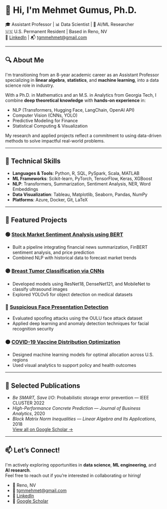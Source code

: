 # 👋 Hi, I'm Mehmet Gumus, Ph.D.

🎓 Assistant Professor | 📊 Data Scientist | 🧠 AI/ML Researcher  
🇺🇸 U.S. Permanent Resident | Based in Reno, NV  
🔗 [LinkedIn](https://linkedin.com/in/mehmet-gumus) | 📬 tgmmehmet@gmail.com

---

## 🔍 About Me

I'm transitioning from an 8-year academic career as an Assistant Professor specializing in **linear algebra**, **statistics**, and **machine learning**, into a data science role in industry.

With a Ph.D. in Mathematics and an M.S. in Analytics from Georgia Tech, I combine **deep theoretical knowledge** with **hands-on experience** in:

- NLP (Transformers, Hugging Face, LangChain, OpenAI API)
- Computer Vision (CNNs, YOLO)
- Predictive Modeling for Finance
- Statistical Computing & Visualization

My research and applied projects reflect a commitment to using data-driven methods to solve impactful real-world problems.

---

## 🧠 Technical Skills

- **Languages & Tools**: Python, R, SQL, PySpark, Scala, MATLAB  
- **ML Frameworks**: Scikit-learn, PyTorch, TensorFlow, Keras, XGBoost  
- **NLP**: Transformers, Summarization, Sentiment Analysis, NER, Word Embeddings  
- **Data Visualization**: Tableau, Matplotlib, Seaborn, Pandas, NumPy  
- **Platforms**: Azure, Docker, Git, LaTeX

---

## 🚀 Featured Projects

### 🟢 [Stock Market Sentiment Analysis using BERT](https://github.com/yourusername/stock-sentiment-bert)
- Built a pipeline integrating financial news summarization, FinBERT sentiment analysis, and price prediction
- Combined NLP with historical data to forecast market trends

### 🟣 [Breast Tumor Classification via CNNs](https://github.com/yourusername/breast-cancer-cnn)
- Developed models using ResNet18, DenseNet121, and MobileNet to classify ultrasound images
- Explored YOLOv5 for object detection on medical datasets

### 🔵 [Suspicious Face Presentation Detection](https://github.com/yourusername/face-spoofing-detection)
- Evaluated spoofing attacks using the OULU face attack dataset
- Applied deep learning and anomaly detection techniques for facial recognition security

### 🟠 [COVID-19 Vaccine Distribution Optimization](https://github.com/yourusername/vaccine-distribution-ml)
- Designed machine learning models for optimal allocation across U.S. regions
- Used visual analytics to support policy and health outcomes

---

## 🧾 Selected Publications

- *Be SMART, Save I/O*: Probabilistic storage error prevention — IEEE CLUSTER 2022  
- *High-Performance Concrete Prediction* — *Journal of Business Analytics*, 2020  
- *Block Matrix Norm Inequalities* — *Linear Algebra and Its Applications*, 2018  
[View all on Google Scholar →](https://scholar.google.com/citations?user=dvVjlDEAAAAJ&hl=en)

---

## 📫 Let’s Connect!

I'm actively exploring opportunities in **data science**, **ML engineering**, and **AI research**.  
Feel free to reach out if you’re interested in collaborating or hiring!

- 📍 Reno, NV  
- 📧 tgmmehmet@gmail.com  
- 🔗 [LinkedIn](https://linkedin.com/in/mehmet-gumus)  
- 🔬 [Google Scholar](https://scholar.google.com/citations?user=dvVjlDEAAAAJ&hl=en)
